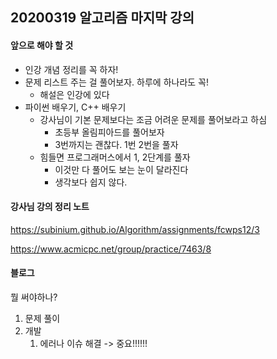 ## 20200319 알고리즘 마지막 강의



#### 앞으로 해야 할 것



- 인강 개념 정리를 꼭 하자!
- 문제 리스트 주는 걸 풀어보자. 하루에 하나라도 꼭!
  - 해설은 인강에 있다
- 파이썬 배우기, C++ 배우기
  - 강사님이 기본 문제보다는 조금 어려운 문제를 풀어보라고 하심
    - 초등부 올림피아드를 풀어보자	
    - 3번까지는 괜찮다. 1번 2번을 풀자
  - 힘들면 프로그래머스에서 1, 2단계를 풀자
    - 이것만 다 풀어도 보는 눈이 달라진다
    - 생각보다 쉽지 않다.



#### 강사님 강의 정리 노트

https://subinium.github.io/Algorithm/assignments/fcwps12/3

https://www.acmicpc.net/group/practice/7463/8 





#### 블로그

뭘 써야하나?

1. 문제 풀이
2. 개발
   1. 에러나 이슈 해결	-> 중요!!!!!!
